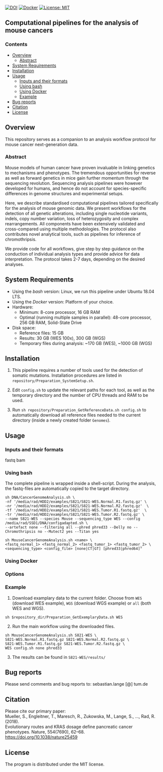 [![DOI](https://zenodo.org/badge/162331694.svg)](https://zenodo.org/badge/latestdoi/162331694)
[![Docker](https://img.shields.io/badge/Docker-avaible-green.svg)](https://cloud.docker.com/repository/docker/rolandradlab/natureprotocols2018/general)
[![License: MIT](https://img.shields.io/badge/License-MIT-yellow.svg)](https://opensource.org/licenses/MIT)

## Computational pipelines for the analysis of mouse cancers

### Contents

* [Overview](#Overview)
    + [Abstract](#abstract)
* [System Requirements](#system-requirements)
* [Installation](#installation)
* [Usage](#usage)
    - [Inputs and their formats](#inputs-and-their-formats)
    - [Using bash](using-bash)
    - [Using Docker](using-docker)
    - [Example](#example)
* [Bug reports](#bug-reports)
* [Citation](#citation)
* [License](./LICENSE)

## Overview
This repository serves as a companion to an analysis workflow protocol for mouse cancer next-generation data.

### Abstract
Mouse models of human cancer have proven invaluable in linking genetics to mechanisms and phenotypes. The tremendous opportunities for reverse as well as forward genetics in mice gain further momentum through the sequencing revolution. Sequencing analysis pipelines were however developed for humans, and hence do not account for species-specific differences in genome structures and experimental setups.

Here, we describe standardised computational pipelines tailored specifically for the analysis of mouse genomic data. We present workflows for the detection of all genetic alterations, including single nucleotide variants, indels, copy number variation, loss of heterozygosity and complex rearrangements. All components have been extensively validated and cross-compared using multiple methodologies. The protocol also contributes novel analytical tools, such as pipelines for inference of chromothripsis.

We provide code for all workflows, give step by step guidance on the conduction of individual analysis types and provide advice for data interpretation. The protocol takes 2-7 days, depending on the desired analyses.

## System Requirements
- Using the *bash* version: Linux, we run this pipeline under Ubuntu 18.04 LTS.
- Using the *Docker* version: Platform of your choice.
- Hardware: 
	- Minimum: 8-core processor, 16 GB RAM
	- Optimal (running multiple samples in parallel): 48-core processor, 256 GB RAM, Solid-State Drive
- Disk space: 
	- Reference files: 15 GB
	- Results: 30 GB (WES 100x), 300 GB (WGS)
	- Temporary files during analysis: ~170 GB (WES), ~1000 GB (WGS)

## Installation
1. This pipeline requires a number of tools used for the detection of somatic mutations. Installation procedures are listed in `repository/Preparation_SystemSetup.sh`.

2. Edit `config.sh` to update the relevant paths for each tool, as well as the temporary directory and the number of CPU threads and RAM to be used.

3. Run `sh repository/Preparation_GetReferenceData.sh config.sh` to automatically download all reference files needed to the current directory (inside a newly created folder `Genomes`).

## Usage
### Inputs and their formats
fastq
bam

### Using bash

The complete pipeline is wrapped inside a shell-script. During the analysis, the fastq-files are automatically copied to the target directory.
```
sh DNA/CancerGenomeAnalysis.sh \
-nf '/media/rad/HDD2/examples/S821/S821-WES.Normal.R1.fastq.gz' \
-nr '/media/rad/HDD2/examples/S821/S821-WES.Normal.R2.fastq.gz'  \
-tf '/media/rad/HDD2/examples/S821/S821-WES.Tumor.R1.fastq.gz'  \
-tr '/media/rad/HDD2/examples/S821/S821-WES.Tumor.R2.fastq.gz' \
--name S821-WES --species Mouse --sequencing_type WES --config /media/rad/SSD1/DNA/configadapted.sh \
--artefact none --filtering all --phred phred33 --Delly no --Chromothripsis no --Mutect2 yes --Titan yes 

sh MouseCancerGenomeAnalysis.sh <name> \
<fastq_normal_1> <fastq_normal_2> <fastq_tumor_1> <fastq_tumor_2> \
<sequencing_type> <config_file> [none|CT|GT] [phred33|phred64]"
```

### Using Docker

### Options

### Example
1. Download examplary data to the current folder.
Choose from `WES` (download WES example), `WGS` (download WGS example) or `all` (both WES and WGS).
```
sh $repository_dir/Preparation_GetExemplaryData.sh WES
```

2. Run the main workflow using the downloaded files.

```
sh MouseCancerGenomeAnalysis.sh S821-WES \
S821-WES.Normal.R1.fastq.gz S821-WES.Normal.R2.fastq.gz \
S821-WES.Tumor.R1.fastq.gz S821-WES.Tumor.R2.fastq.gz \
WES config.sh none phred33
```

3. The results can be found in `S821-WES/results/`

## Bug reports
Please send comments and bug reports to: sebastian.lange [@] tum.de

## Citation
Please cite our primary paper: \
Mueller, S., Engleitner, T., Maresch, R., Zukowska, M., Lange, S., …, Rad, R. (2018). \
Evolutionary routes and KRAS dosage define pancreatic cancer phenotypes. Nature, 554(7690), 62–68. \
https://doi.org/10.1038/nature25459

## License
The program is distributed under the MIT license.